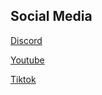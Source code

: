 ## Social Media

[Discord](https://discord.gg/aENp2Yq9zk)

[Youtube](https://www.youtube.com/@PacmanVR/videos)

[Tiktok](https://www.tiktok.com/@.pacman_vr?is_from_webapp=1&sender_device=pc)
